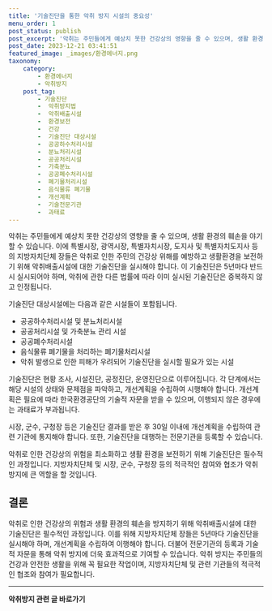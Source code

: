 ```yaml
---
title: '기술진단을 통한 악취 방지 시설의 중요성'
menu_order: 1
post_status: publish
post_excerpt: '악취는 주민들에게 예상치 못한 건강상의 영향을 줄 수 있으며, 생활 환경의 훼손을 야기할 수 있습니다. 이에 특별시장, 광역시장, 특별자치시장, 도지사 및 특별자치도지사 등의 지방자치단체 장들은 악취로 인한 주민의 건강상 위해를 예방하고 생활환경을 보전하기 위해 악취배출시설에 대한 기술진단을 실시해야 합니다. 이 기술진단은 5년마다 반드시 실시되어야 하며, 악취에 관한 다른 법률에 따라 이미 실시된 기술진단은 중복하지 않고 인정됩니다.'
post_date: 2023-12-21 03:41:51
featured_image: _images/환경에너지.png
taxonomy:
    category:
        - 환경에너지
        - 악취방지
    post_tag:
        - 기술진단
        -  악취방지법
        -  악취배출시설
        -  환경보전
        -  건강
        -  기술진단 대상시설
        -  공공하수처리시설
        -  분뇨처리시설
        -  공공처리시설
        -  가축분뇨
        -  공공폐수처리시설
        -  폐기물처리시설
        -  음식물류 폐기물
        -  개선계획
        -  기술전문기관
        -  과태료
---
```



악취는 주민들에게 예상치 못한 건강상의 영향을 줄 수 있으며, 생활 환경의 훼손을 야기할 수 있습니다. 이에 특별시장, 광역시장, 특별자치시장, 도지사 및 특별자치도지사 등의 지방자치단체 장들은 악취로 인한 주민의 건강상 위해를 예방하고 생활환경을 보전하기 위해 악취배출시설에 대한 기술진단을 실시해야 합니다. 이 기술진단은 5년마다 반드시 실시되어야 하며, 악취에 관한 다른 법률에 따라 이미 실시된 기술진단은 중복하지 않고 인정됩니다.

기술진단 대상시설에는 다음과 같은 시설들이 포함됩니다.

- 공공하수처리시설 및 분뇨처리시설
- 공공처리시설 및 가축분뇨 관리 시설
- 공공폐수처리시설
- 음식물류 폐기물을 처리하는 폐기물처리시설
- 악취 발생으로 인한 피해가 우려되어 기술진단을 실시할 필요가 있는 시설

기술진단은 현황 조사, 시설진단, 공정진단, 운영진단으로 이루어집니다. 각 단계에서는 해당 시설의 상태와 문제점을 파악하고, 개선계획을 수립하여 시행해야 합니다. 개선계획은 필요에 따라 한국환경공단의 기술적 자문을 받을 수 있으며, 이행되지 않은 경우에는 과태료가 부과됩니다.

시장, 군수, 구청장 등은 기술진단 결과를 받은 후 30일 이내에 개선계획을 수립하여 관련 기관에 통지해야 합니다. 또한, 기술진단을 대행하는 전문기관을 등록할 수 있습니다.

악취로 인한 건강상의 위험을 최소화하고 생활 환경을 보전하기 위해 기술진단은 필수적인 과정입니다. 지방자치단체 및 시장, 군수, 구청장 등의 적극적인 참여와 협조가 악취 방지에 큰 역할을 할 것입니다.

## 결론

악취로 인한 건강상의 위험과 생활 환경의 훼손을 방지하기 위해 악취배출시설에 대한 기술진단은 필수적인 과정입니다. 이를 위해 지방자치단체 장들은 5년마다 기술진단을 실시해야 하며, 개선계획을 수립하여 이행해야 합니다. 더불어 전문기관의 등록과 기술적 자문을 통해 악취 방지에 더욱 효과적으로 기여할 수 있습니다. 악취 방지는 주민들의 건강과 안전한 생활을 위해 꼭 필요한 작업이며, 지방자치단체 및 관련 기관들의 적극적인 협조와 참여가 필요합니다.
<!-- wp:separator -->
<hr class="wp-block-separator has-alpha-channel-opacity"/>
<!-- /wp:separator -->

<!-- wp:group {"backgroundColor":"base","layout":{"type":"constrained"}} -->
<div class="wp-block-group has-base-background-color has-background"><!-- wp:paragraph {"align":"center","fontSize":"medium"} -->
<p class="has-text-align-center has-large-font-size"><strong>악취방지 관련 글 바로가기</strong></p>
<!-- /wp:paragraph -->


<!-- wp:latest-posts
{"categories":[{"id":35521,"count":19,"description":"","link":"https://uknowlaw.com/category/%ec%95%85%ec%b7%a8%eb%b0%a9%ec%a7%80/","name":"악취방지","slug":"악취방지","taxonomy":"category","parent":0,"meta":[],"_links":{"self":[{"href":"https://uknowlaw.com/wp-json/wp/v2/categories/35521"}],"collection":[{"href":"https://uknowlaw.com/wp-json/wp/v2/categories"}],"about":[{"href":"https://uknowlaw.com/wp-json/wp/v2/taxonomies/category"}],"wp:post_type":[{"href":"https://uknowlaw.com/wp-json/wp/v2/posts?categories=35521"}],"curies":[{"name":"wp","href":"https://api.w.org/{rel}","templated":true}]}}],"postsToShow":100,"excerptLength":28,"postLayout":"grid","columns":2,"featuredImageAlign":"left","featuredImageSizeSlug":"large","fontSize":"small"} /--></div>
<!-- /wp:group -->
